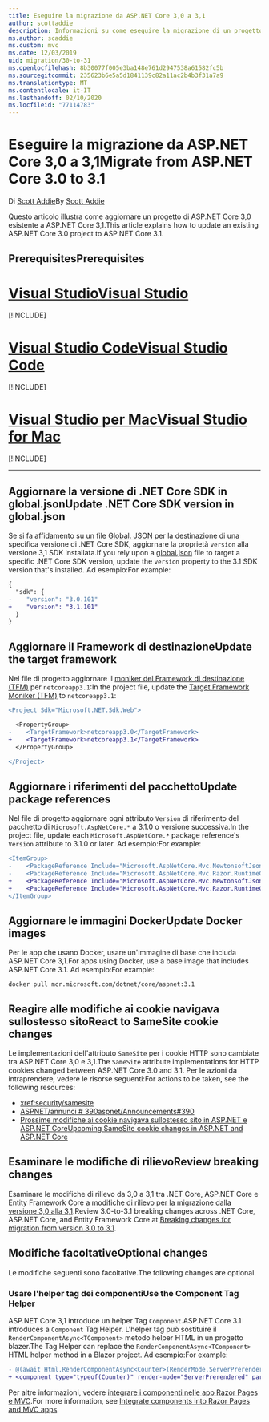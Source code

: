 ```yaml
---
title: Eseguire la migrazione da ASP.NET Core 3,0 a 3,1
author: scottaddie
description: Informazioni su come eseguire la migrazione di un progetto ASP.NET Core 3,0 ASP.NET Core 3,1.
ms.author: scaddie
ms.custom: mvc
ms.date: 12/03/2019
uid: migration/30-to-31
ms.openlocfilehash: 8b30077f005e3ba148e761d2947538a61582fc5b
ms.sourcegitcommit: 235623b6e5a5d1841139c82a11ac2b4b3f31a7a9
ms.translationtype: MT
ms.contentlocale: it-IT
ms.lasthandoff: 02/10/2020
ms.locfileid: "77114783"
---
```

# <a name="migrate-from-aspnet-core-30-to-31"></a><span data-ttu-id="9c13b-103">Eseguire la migrazione da ASP.NET Core 3,0 a 3,1</span><span class="sxs-lookup"><span data-stu-id="9c13b-103">Migrate from ASP.NET Core 3.0 to 3.1</span></span>

<span data-ttu-id="9c13b-104">Di [Scott Addie](https://github.com/scottaddie)</span><span class="sxs-lookup"><span data-stu-id="9c13b-104">By [Scott Addie](https://github.com/scottaddie)</span></span>

<span data-ttu-id="9c13b-105">Questo articolo illustra come aggiornare un progetto di ASP.NET Core 3,0 esistente a ASP.NET Core 3,1.</span><span class="sxs-lookup"><span data-stu-id="9c13b-105">This article explains how to update an existing ASP.NET Core 3.0 project to ASP.NET Core 3.1.</span></span>

## <a name="prerequisites"></a><span data-ttu-id="9c13b-106">Prerequisites</span><span class="sxs-lookup"><span data-stu-id="9c13b-106">Prerequisites</span></span>

# <a name="visual-studiotabvisual-studio"></a>[<span data-ttu-id="9c13b-107">Visual Studio</span><span class="sxs-lookup"><span data-stu-id="9c13b-107">Visual Studio</span></span>](#tab/visual-studio)

[!INCLUDE[](~/includes/net-core-prereqs-vs-3.1.md)]

# <a name="visual-studio-codetabvisual-studio-code"></a>[<span data-ttu-id="9c13b-108">Visual Studio Code</span><span class="sxs-lookup"><span data-stu-id="9c13b-108">Visual Studio Code</span></span>](#tab/visual-studio-code)

[!INCLUDE[](~/includes/net-core-prereqs-vsc-3.1.md)]

# <a name="visual-studio-for-mactabvisual-studio-mac"></a>[<span data-ttu-id="9c13b-109">Visual Studio per Mac</span><span class="sxs-lookup"><span data-stu-id="9c13b-109">Visual Studio for Mac</span></span>](#tab/visual-studio-mac)

[!INCLUDE[](~/includes/net-core-prereqs-mac-3.1.md)]

---

## <a name="update-net-core-sdk-version-in-globaljson"></a><span data-ttu-id="9c13b-110">Aggiornare la versione di .NET Core SDK in global.json</span><span class="sxs-lookup"><span data-stu-id="9c13b-110">Update .NET Core SDK version in global.json</span></span>

<span data-ttu-id="9c13b-111">Se si fa affidamento su un file [Global. JSON](/dotnet/core/tools/global-json) per la destinazione di una specifica versione di .NET Core SDK, aggiornare la proprietà `version` alla versione 3,1 SDK installata.</span><span class="sxs-lookup"><span data-stu-id="9c13b-111">If you rely upon a [global.json](/dotnet/core/tools/global-json) file to target a specific .NET Core SDK version, update the `version` property to the 3.1 SDK version that's installed.</span></span> <span data-ttu-id="9c13b-112">Ad esempio:</span><span class="sxs-lookup"><span data-stu-id="9c13b-112">For example:</span></span>

```diff
{
  "sdk": {
-    "version": "3.0.101"
+    "version": "3.1.101"
  }
}
```

## <a name="update-the-target-framework"></a><span data-ttu-id="9c13b-113">Aggiornare il Framework di destinazione</span><span class="sxs-lookup"><span data-stu-id="9c13b-113">Update the target framework</span></span>

<span data-ttu-id="9c13b-114">Nel file di progetto aggiornare il [moniker del Framework di destinazione (TFM)](/dotnet/standard/frameworks) per `netcoreapp3.1`:</span><span class="sxs-lookup"><span data-stu-id="9c13b-114">In the project file, update the [Target Framework Moniker (TFM)](/dotnet/standard/frameworks) to `netcoreapp3.1`:</span></span>

```diff
<Project Sdk="Microsoft.NET.Sdk.Web">

  <PropertyGroup>
-    <TargetFramework>netcoreapp3.0</TargetFramework>
+    <TargetFramework>netcoreapp3.1</TargetFramework>
  </PropertyGroup>

</Project>
```

## <a name="update-package-references"></a><span data-ttu-id="9c13b-115">Aggiornare i riferimenti del pacchetto</span><span class="sxs-lookup"><span data-stu-id="9c13b-115">Update package references</span></span>

<span data-ttu-id="9c13b-116">Nel file di progetto aggiornare ogni attributo `Version` di riferimento del pacchetto di `Microsoft.AspNetCore.*` a 3.1.0 o versione successiva.</span><span class="sxs-lookup"><span data-stu-id="9c13b-116">In the project file, update each `Microsoft.AspNetCore.*` package reference's `Version` attribute to 3.1.0 or later.</span></span> <span data-ttu-id="9c13b-117">Ad esempio:</span><span class="sxs-lookup"><span data-stu-id="9c13b-117">For example:</span></span>

```diff
<ItemGroup>
-    <PackageReference Include="Microsoft.AspNetCore.Mvc.NewtonsoftJson" Version="3.0.0" />
-    <PackageReference Include="Microsoft.AspNetCore.Mvc.Razor.RuntimeCompilation" Version="3.0.0" Condition="'$(Configuration)' == 'Debug'" />
+    <PackageReference Include="Microsoft.AspNetCore.Mvc.NewtonsoftJson" Version="3.1.1" />
+    <PackageReference Include="Microsoft.AspNetCore.Mvc.Razor.RuntimeCompilation" Version="3.1.1" Condition="'$(Configuration)' == 'Debug'" />
</ItemGroup>
```

## <a name="update-docker-images"></a><span data-ttu-id="9c13b-118">Aggiornare le immagini Docker</span><span class="sxs-lookup"><span data-stu-id="9c13b-118">Update Docker images</span></span>

<span data-ttu-id="9c13b-119">Per le app che usano Docker, usare un'immagine di base che includa ASP.NET Core 3,1.</span><span class="sxs-lookup"><span data-stu-id="9c13b-119">For apps using Docker, use a base image that includes ASP.NET Core 3.1.</span></span> <span data-ttu-id="9c13b-120">Ad esempio:</span><span class="sxs-lookup"><span data-stu-id="9c13b-120">For example:</span></span>

```console
docker pull mcr.microsoft.com/dotnet/core/aspnet:3.1
```

## <a name="react-to-samesite-cookie-changes"></a><span data-ttu-id="9c13b-121">Reagire alle modifiche ai cookie navigava sullostesso sito</span><span class="sxs-lookup"><span data-stu-id="9c13b-121">React to SameSite cookie changes</span></span>

<span data-ttu-id="9c13b-122">Le implementazioni dell'attributo `SameSite` per i cookie HTTP sono cambiate tra ASP.NET Core 3,0 e 3,1.</span><span class="sxs-lookup"><span data-stu-id="9c13b-122">The `SameSite` attribute implementations for HTTP cookies changed between ASP.NET Core 3.0 and 3.1.</span></span> <span data-ttu-id="9c13b-123">Per le azioni da intraprendere, vedere le risorse seguenti:</span><span class="sxs-lookup"><span data-stu-id="9c13b-123">For actions to be taken, see the following resources:</span></span>

* <xref:security/samesite>
* [<span data-ttu-id="9c13b-124">ASPNET/annunci # 390</span><span class="sxs-lookup"><span data-stu-id="9c13b-124">aspnet/Announcements#390</span></span>](https://github.com/aspnet/Announcements/issues/390)
* [<span data-ttu-id="9c13b-125">Prossime modifiche ai cookie navigava sullostesso sito in ASP.NET e ASP.NET Core</span><span class="sxs-lookup"><span data-stu-id="9c13b-125">Upcoming SameSite cookie changes in ASP.NET and ASP.NET Core</span></span>](https://devblogs.microsoft.com/aspnet/upcoming-samesite-cookie-changes-in-asp-net-and-asp-net-core/)

## <a name="review-breaking-changes"></a><span data-ttu-id="9c13b-126">Esaminare le modifiche di rilievo</span><span class="sxs-lookup"><span data-stu-id="9c13b-126">Review breaking changes</span></span>

<span data-ttu-id="9c13b-127">Esaminare le modifiche di rilievo da 3,0 a 3,1 tra .NET Core, ASP.NET Core e Entity Framework Core a [modifiche di rilievo per la migrazione dalla versione 3,0 alla 3,1](/dotnet/core/compatibility/3.0-3.1).</span><span class="sxs-lookup"><span data-stu-id="9c13b-127">Review 3.0-to-3.1 breaking changes across .NET Core, ASP.NET Core, and Entity Framework Core at [Breaking changes for migration from version 3.0 to 3.1](/dotnet/core/compatibility/3.0-3.1).</span></span>

## <a name="optional-changes"></a><span data-ttu-id="9c13b-128">Modifiche facoltative</span><span class="sxs-lookup"><span data-stu-id="9c13b-128">Optional changes</span></span>

<span data-ttu-id="9c13b-129">Le modifiche seguenti sono facoltative.</span><span class="sxs-lookup"><span data-stu-id="9c13b-129">The following changes are optional.</span></span>

### <a name="use-the-component-tag-helper"></a><span data-ttu-id="9c13b-130">Usare l'helper tag dei componenti</span><span class="sxs-lookup"><span data-stu-id="9c13b-130">Use the Component Tag Helper</span></span>

<span data-ttu-id="9c13b-131">ASP.NET Core 3,1 introduce un helper Tag `Component`.</span><span class="sxs-lookup"><span data-stu-id="9c13b-131">ASP.NET Core 3.1 introduces a `Component` Tag Helper.</span></span> <span data-ttu-id="9c13b-132">L'helper tag può sostituire il `RenderComponentAsync<TComponent>` metodo helper HTML in un progetto blazer.</span><span class="sxs-lookup"><span data-stu-id="9c13b-132">The Tag Helper can replace the `RenderComponentAsync<TComponent>` HTML helper method in a Blazor project.</span></span> <span data-ttu-id="9c13b-133">Ad esempio:</span><span class="sxs-lookup"><span data-stu-id="9c13b-133">For example:</span></span>

```diff
- @(await Html.RenderComponentAsync<Counter>(RenderMode.ServerPrerendered, new { IncrementAmount = 10 }))
+ <component type="typeof(Counter)" render-mode="ServerPrerendered" param-IncrementAmount="10" />
```

<span data-ttu-id="9c13b-134">Per altre informazioni, vedere [integrare i componenti nelle app Razor Pages e MVC](/aspnet/core/blazor/components?view=aspnetcore-3.1#integrate-components-into-razor-pages-and-mvc-apps).</span><span class="sxs-lookup"><span data-stu-id="9c13b-134">For more information, see [Integrate components into Razor Pages and MVC apps](/aspnet/core/blazor/components?view=aspnetcore-3.1#integrate-components-into-razor-pages-and-mvc-apps).</span></span>
